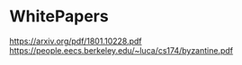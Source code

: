 # WhitePapers
https://arxiv.org/pdf/1801.10228.pdf
https://people.eecs.berkeley.edu/~luca/cs174/byzantine.pdf

